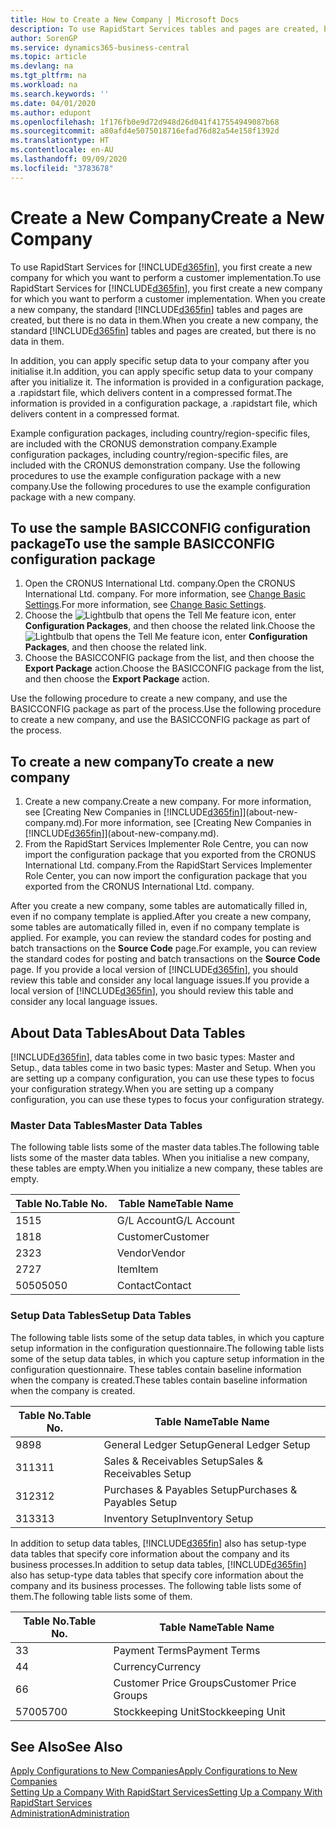 ```yaml
---
title: How to Create a New Company | Microsoft Docs
description: To use RapidStart Services tables and pages are created, but there is no data in them.
author: SorenGP
ms.service: dynamics365-business-central
ms.topic: article
ms.devlang: na
ms.tgt_pltfrm: na
ms.workload: na
ms.search.keywords: ''
ms.date: 04/01/2020
ms.author: edupont
ms.openlocfilehash: 1f176fb0e9d72d948d26d041f417554949087b68
ms.sourcegitcommit: a80afd4e5075018716efad76d82a54e158f1392d
ms.translationtype: HT
ms.contentlocale: en-AU
ms.lasthandoff: 09/09/2020
ms.locfileid: "3783678"
---
```

# <a name="create-a-new-company"></a><span data-ttu-id="f41b4-103">Create a New Company</span><span class="sxs-lookup"><span data-stu-id="f41b4-103">Create a New Company</span></span>
<span data-ttu-id="f41b4-104">To use RapidStart Services for [!INCLUDE[d365fin](includes/d365fin_md.md)], you first create a new company for which you want to perform a customer implementation.</span><span class="sxs-lookup"><span data-stu-id="f41b4-104">To use RapidStart Services for [!INCLUDE[d365fin](includes/d365fin_md.md)], you first create a new company for which you want to perform a customer implementation.</span></span> <span data-ttu-id="f41b4-105">When you create a new company, the standard [!INCLUDE[d365fin](includes/d365fin_md.md)] tables and pages are created, but there is no data in them.</span><span class="sxs-lookup"><span data-stu-id="f41b4-105">When you create a new company, the standard [!INCLUDE[d365fin](includes/d365fin_md.md)] tables and pages are created, but there is no data in them.</span></span>

<span data-ttu-id="f41b4-106">In addition, you can apply specific setup data to your company after you initialise it.</span><span class="sxs-lookup"><span data-stu-id="f41b4-106">In addition, you can apply specific setup data to your company after you initialize it.</span></span> <span data-ttu-id="f41b4-107">The information is provided in a configuration package, a .rapidstart file, which delivers content in a compressed format.</span><span class="sxs-lookup"><span data-stu-id="f41b4-107">The information is provided in a configuration package, a .rapidstart file, which delivers content in a compressed format.</span></span>  

<span data-ttu-id="f41b4-108">Example configuration packages, including country/region-specific files, are included with the CRONUS demonstration company.</span><span class="sxs-lookup"><span data-stu-id="f41b4-108">Example configuration packages, including country/region-specific files, are included with the CRONUS demonstration company.</span></span> <span data-ttu-id="f41b4-109">Use the following procedures to use the example configuration package with a new company.</span><span class="sxs-lookup"><span data-stu-id="f41b4-109">Use the following procedures to use the example configuration package with a new company.</span></span>  

## <a name="to-use-the-sample-basicconfig-configuration-package"></a><span data-ttu-id="f41b4-110">To use the sample BASICCONFIG configuration package</span><span class="sxs-lookup"><span data-stu-id="f41b4-110">To use the sample BASICCONFIG configuration package</span></span>  
1. <span data-ttu-id="f41b4-111">Open the CRONUS International Ltd. company.</span><span class="sxs-lookup"><span data-stu-id="f41b4-111">Open the CRONUS International Ltd. company.</span></span> <span data-ttu-id="f41b4-112">For more information, see [Change Basic Settings](ui-change-basic-settings.md).</span><span class="sxs-lookup"><span data-stu-id="f41b4-112">For more information, see [Change Basic Settings](ui-change-basic-settings.md).</span></span>
2. <span data-ttu-id="f41b4-113">Choose the ![Lightbulb that opens the Tell Me feature](media/ui-search/search_small.png "Tell me what you want to do") icon, enter **Configuration Packages**, and then choose the related link.</span><span class="sxs-lookup"><span data-stu-id="f41b4-113">Choose the ![Lightbulb that opens the Tell Me feature](media/ui-search/search_small.png "Tell me what you want to do") icon, enter **Configuration Packages**, and then choose the related link.</span></span>  
3. <span data-ttu-id="f41b4-114">Choose the BASICCONFIG package from the list, and then choose the **Export Package** action.</span><span class="sxs-lookup"><span data-stu-id="f41b4-114">Choose the BASICCONFIG package from the list, and then choose the **Export Package** action.</span></span>  

<span data-ttu-id="f41b4-115">Use the following procedure to create a new company, and use the BASICCONFIG package as part of the process.</span><span class="sxs-lookup"><span data-stu-id="f41b4-115">Use the following procedure to create a new company, and use the BASICCONFIG package as part of the process.</span></span>  

## <a name="to-create-a-new-company"></a><span data-ttu-id="f41b4-116">To create a new company</span><span class="sxs-lookup"><span data-stu-id="f41b4-116">To create a new company</span></span>  
1. <span data-ttu-id="f41b4-117">Create a new company.</span><span class="sxs-lookup"><span data-stu-id="f41b4-117">Create a new company.</span></span> <span data-ttu-id="f41b4-118">For more information, see [Creating New Companies in [!INCLUDE[d365fin](includes/d365fin_md.md)]](about-new-company.md).</span><span class="sxs-lookup"><span data-stu-id="f41b4-118">For more information, see [Creating New Companies in [!INCLUDE[d365fin](includes/d365fin_md.md)]](about-new-company.md).</span></span>
2. <span data-ttu-id="f41b4-119">From the RapidStart Services Implementer Role Centre, you can now import the configuration package that you exported from the CRONUS International Ltd. company.</span><span class="sxs-lookup"><span data-stu-id="f41b4-119">From the RapidStart Services Implementer Role Center, you can now import the configuration package that you exported from the CRONUS International Ltd. company.</span></span>

<span data-ttu-id="f41b4-120">After you create a new company, some tables are automatically filled in, even if no company template is applied.</span><span class="sxs-lookup"><span data-stu-id="f41b4-120">After you create a new company, some tables are automatically filled in, even if no company template is applied.</span></span> <span data-ttu-id="f41b4-121">For example, you can review the standard codes for posting and batch transactions on the **Source Code** page.</span><span class="sxs-lookup"><span data-stu-id="f41b4-121">For example, you can review the standard codes for posting and batch transactions on the **Source Code** page.</span></span> <span data-ttu-id="f41b4-122">If you provide a local version of [!INCLUDE[d365fin](includes/d365fin_md.md)], you should review this table and consider any local language issues.</span><span class="sxs-lookup"><span data-stu-id="f41b4-122">If you provide a local version of [!INCLUDE[d365fin](includes/d365fin_md.md)], you should review this table and consider any local language issues.</span></span>

## <a name="about-data-tables"></a><span data-ttu-id="f41b4-123">About Data Tables</span><span class="sxs-lookup"><span data-stu-id="f41b4-123">About Data Tables</span></span>
[!INCLUDE[d365fin](includes/d365fin_md.md)]<span data-ttu-id="f41b4-124">, data tables come in two basic types: Master and Setup.</span><span class="sxs-lookup"><span data-stu-id="f41b4-124">, data tables come in two basic types: Master and Setup.</span></span> <span data-ttu-id="f41b4-125">When you are setting up a company configuration, you can use these types to focus your configuration strategy.</span><span class="sxs-lookup"><span data-stu-id="f41b4-125">When you are setting up a company configuration, you can use these types to focus your configuration strategy.</span></span>  

### <a name="master-data-tables"></a><span data-ttu-id="f41b4-126">Master Data Tables</span><span class="sxs-lookup"><span data-stu-id="f41b4-126">Master Data Tables</span></span>  
<span data-ttu-id="f41b4-127">The following table lists some of the master data tables.</span><span class="sxs-lookup"><span data-stu-id="f41b4-127">The following table lists some of the master data tables.</span></span> <span data-ttu-id="f41b4-128">When you initialise a new company, these tables are empty.</span><span class="sxs-lookup"><span data-stu-id="f41b4-128">When you initialize a new company, these tables are empty.</span></span>  

|<span data-ttu-id="f41b4-129">Table No.</span><span class="sxs-lookup"><span data-stu-id="f41b4-129">Table No.</span></span>|<span data-ttu-id="f41b4-130">Table Name</span><span class="sxs-lookup"><span data-stu-id="f41b4-130">Table Name</span></span>|  
|-------------------|--------------------|  
|<span data-ttu-id="f41b4-131">15</span><span class="sxs-lookup"><span data-stu-id="f41b4-131">15</span></span>|<span data-ttu-id="f41b4-132">G/L Account</span><span class="sxs-lookup"><span data-stu-id="f41b4-132">G/L Account</span></span>|  
|<span data-ttu-id="f41b4-133">18</span><span class="sxs-lookup"><span data-stu-id="f41b4-133">18</span></span>|<span data-ttu-id="f41b4-134">Customer</span><span class="sxs-lookup"><span data-stu-id="f41b4-134">Customer</span></span>|  
|<span data-ttu-id="f41b4-135">23</span><span class="sxs-lookup"><span data-stu-id="f41b4-135">23</span></span>|<span data-ttu-id="f41b4-136">Vendor</span><span class="sxs-lookup"><span data-stu-id="f41b4-136">Vendor</span></span>|  
|<span data-ttu-id="f41b4-137">27</span><span class="sxs-lookup"><span data-stu-id="f41b4-137">27</span></span>|<span data-ttu-id="f41b4-138">Item</span><span class="sxs-lookup"><span data-stu-id="f41b4-138">Item</span></span>|  
|<span data-ttu-id="f41b4-139">5050</span><span class="sxs-lookup"><span data-stu-id="f41b4-139">5050</span></span>|<span data-ttu-id="f41b4-140">Contact</span><span class="sxs-lookup"><span data-stu-id="f41b4-140">Contact</span></span>|  

### <a name="setup-data-tables"></a><span data-ttu-id="f41b4-141">Setup Data Tables</span><span class="sxs-lookup"><span data-stu-id="f41b4-141">Setup Data Tables</span></span>  
<span data-ttu-id="f41b4-142">The following table lists some of the setup data tables, in which you capture setup information in the configuration questionnaire.</span><span class="sxs-lookup"><span data-stu-id="f41b4-142">The following table lists some of the setup data tables, in which you capture setup information in the configuration questionnaire.</span></span> <span data-ttu-id="f41b4-143">These tables contain baseline information when the company is created.</span><span class="sxs-lookup"><span data-stu-id="f41b4-143">These tables contain baseline information when the company is created.</span></span>  

|<span data-ttu-id="f41b4-144">Table No.</span><span class="sxs-lookup"><span data-stu-id="f41b4-144">Table No.</span></span>|<span data-ttu-id="f41b4-145">Table Name</span><span class="sxs-lookup"><span data-stu-id="f41b4-145">Table Name</span></span>|  
|-------------------|--------------------|  
|<span data-ttu-id="f41b4-146">98</span><span class="sxs-lookup"><span data-stu-id="f41b4-146">98</span></span>|<span data-ttu-id="f41b4-147">General Ledger Setup</span><span class="sxs-lookup"><span data-stu-id="f41b4-147">General Ledger Setup</span></span>|  
|<span data-ttu-id="f41b4-148">311</span><span class="sxs-lookup"><span data-stu-id="f41b4-148">311</span></span>|<span data-ttu-id="f41b4-149">Sales & Receivables Setup</span><span class="sxs-lookup"><span data-stu-id="f41b4-149">Sales & Receivables Setup</span></span>|  
|<span data-ttu-id="f41b4-150">312</span><span class="sxs-lookup"><span data-stu-id="f41b4-150">312</span></span>|<span data-ttu-id="f41b4-151">Purchases & Payables Setup</span><span class="sxs-lookup"><span data-stu-id="f41b4-151">Purchases & Payables Setup</span></span>|  
|<span data-ttu-id="f41b4-152">313</span><span class="sxs-lookup"><span data-stu-id="f41b4-152">313</span></span>|<span data-ttu-id="f41b4-153">Inventory Setup</span><span class="sxs-lookup"><span data-stu-id="f41b4-153">Inventory Setup</span></span>|  

<span data-ttu-id="f41b4-154">In addition to setup data tables, [!INCLUDE[d365fin](includes/d365fin_md.md)] also has setup-type data tables that specify core information about the company and its business processes.</span><span class="sxs-lookup"><span data-stu-id="f41b4-154">In addition to setup data tables, [!INCLUDE[d365fin](includes/d365fin_md.md)] also has setup-type data tables that specify core information about the company and its business processes.</span></span> <span data-ttu-id="f41b4-155">The following table lists some of them.</span><span class="sxs-lookup"><span data-stu-id="f41b4-155">The following table lists some of them.</span></span>  

|<span data-ttu-id="f41b4-156">Table No.</span><span class="sxs-lookup"><span data-stu-id="f41b4-156">Table No.</span></span>|<span data-ttu-id="f41b4-157">Table Name</span><span class="sxs-lookup"><span data-stu-id="f41b4-157">Table Name</span></span>|  
|-------------------|--------------------|  
|<span data-ttu-id="f41b4-158">3</span><span class="sxs-lookup"><span data-stu-id="f41b4-158">3</span></span>|<span data-ttu-id="f41b4-159">Payment Terms</span><span class="sxs-lookup"><span data-stu-id="f41b4-159">Payment Terms</span></span>|  
|<span data-ttu-id="f41b4-160">4</span><span class="sxs-lookup"><span data-stu-id="f41b4-160">4</span></span>|<span data-ttu-id="f41b4-161">Currency</span><span class="sxs-lookup"><span data-stu-id="f41b4-161">Currency</span></span>|  
|<span data-ttu-id="f41b4-162">6</span><span class="sxs-lookup"><span data-stu-id="f41b4-162">6</span></span>|<span data-ttu-id="f41b4-163">Customer Price Groups</span><span class="sxs-lookup"><span data-stu-id="f41b4-163">Customer Price Groups</span></span>|  
|<span data-ttu-id="f41b4-164">5700</span><span class="sxs-lookup"><span data-stu-id="f41b4-164">5700</span></span>|<span data-ttu-id="f41b4-165">Stockkeeping Unit</span><span class="sxs-lookup"><span data-stu-id="f41b4-165">Stockkeeping Unit</span></span>|

  

## <a name="see-also"></a><span data-ttu-id="f41b4-166">See Also</span><span class="sxs-lookup"><span data-stu-id="f41b4-166">See Also</span></span>  
[<span data-ttu-id="f41b4-167">Apply Configurations to New Companies</span><span class="sxs-lookup"><span data-stu-id="f41b4-167">Apply Configurations to New Companies</span></span>](admin-apply-configuration-to-new-companies.md)  
[<span data-ttu-id="f41b4-168">Setting Up a Company With RapidStart Services</span><span class="sxs-lookup"><span data-stu-id="f41b4-168">Setting Up a Company With RapidStart Services</span></span>](admin-set-up-a-company-with-rapidstart.md)  
[<span data-ttu-id="f41b4-169">Administration</span><span class="sxs-lookup"><span data-stu-id="f41b4-169">Administration</span></span>](admin-setup-and-administration.md)

